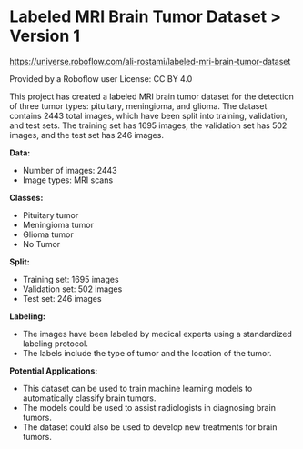 # Labeled MRI Brain Tumor Dataset > Version 1
https://universe.roboflow.com/ali-rostami/labeled-mri-brain-tumor-dataset

Provided by a Roboflow user
License: CC BY 4.0

This project has created a labeled MRI brain tumor dataset for the detection of three tumor types: pituitary, meningioma, and glioma. The dataset contains 2443 total images, which have been split into training, validation, and test sets. The training set has 1695 images, the validation set has 502 images, and the test set has 246 images.

**Data:**
* Number of images: 2443
* Image types: MRI scans

**Classes:**
* Pituitary tumor
* Meningioma tumor
* Glioma tumor
* No Tumor

**Split:**
* Training set: 1695 images
* Validation set: 502 images
* Test set: 246 images

**Labeling:**
* The images have been labeled by medical experts using a standardized labeling protocol.
* The labels include the type of tumor and the location of the tumor.

**Potential Applications:**
* This dataset can be used to train machine learning models to automatically classify brain tumors.
* The models could be used to assist radiologists in diagnosing brain tumors.
* The dataset could also be used to develop new treatments for brain tumors.